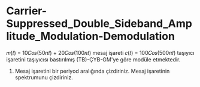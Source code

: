 # Carrier-Suppressed_Double_Sideband_Amplitude_Modulation-Demodulation

𝑚(𝑡) = 10𝐶𝑜𝑠(50𝜋𝑡) + 20𝐶𝑜𝑠(100𝜋𝑡) mesaj işareti 𝑐(𝑡) = 100𝐶𝑜𝑠(500𝜋𝑡) taşıyıcı işaretini taşıyıcısı bastırılmış (TB)-ÇYB-GM'ye göre modüle etmektedir.

1) Mesaj işaretini bir periyod aralığında çizdiriniz. Mesaj işaretinin spektrumunu çizdiriniz.


